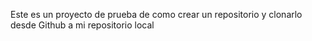 Este es un proyecto de prueba de como crear un repositorio y clonarlo desde Github a mi repositorio local